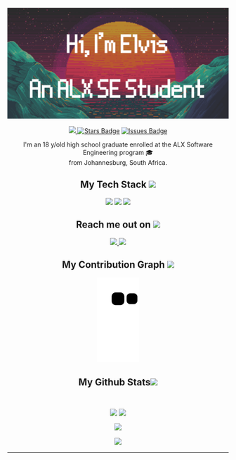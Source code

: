 <p align="center">
 
</p align="center">
<img src="https://github.com/elvisndungu/elvisndungu/blob/main/elvis_banner%20(1).png" />


<p align="center">
<a href="https://komarev.com/ghpvc/?username=elvisndungu">
 <img src="https://komarev.com/ghpvc/?username=elvisndungu"/>
</a>
<a href="https://github.com/elvisndungu/elvisndungu/stargazers"><img src="https://img.shields.io/github/stars/elvisndungu/elvisndungu?color=ffff00" alt="Stars Badge"/></a> 
<a href="https://github.com/abhisheknaiidu/awesome-github-profile-readme/issues"><img src="https://img.shields.io/github/issues/elvisndungu/elvisndungu" alt="Issues Badge"/></a>
 </p>
 
<p align="center">
  I'm an 18 y/old high school graduate enrolled at the ALX Software Engineering program 🎓<br>
 from Johannesburg, South Africa.
</p> 

<h2 align="center">My Tech Stack <img src="https://github.com/ritik307/ritik307/blob/main/images/laptop.gif" width="50"></h2>

<p align="center">
<img src="https://img.shields.io/badge/C-00599C?style=flat-square&logo=c&logoColor=white"/>
<img src="https://img.shields.io/badge/-Git-black?style=flat-square&logo=git"/>
<img src="https://img.shields.io/badge/-GitHub-black?style=flat-square&logo=github"/>
</p>

<h2 align="center">Reach me out on <img src="https://media0.giphy.com/media/jqNPzdTTxQfOgOqpO4/source.gif" width="50"></h2>

<p align="center">
<!-- <img src="https://img.shields.io/badge/-ritik-purple?style=flat-square&logo=instagram&logoColor=white&link=https://www.instagram.com/pinkdogg307/"/> -->
<a href="mailto: elvisndungu@icloud.com">
 <img src="https://img.shields.io/badge/-elvisndungu-c14438?style=flat-square&logo=Gmail&logoColor=white&link=mailto:elvisndungu@gicloud.com"/>
</a>
 <a href="https://twitter.com/elvisn_">
 <img src="https://img.shields.io/badge/-elvisn_-blue?style=flat-square&logo=twitter&logoColor=white&link=https://twitter.com/elvisn_"/>
</a>
</p>


<h2 align="center">
  My Contribution Graph <img src="https://media.giphy.com/media/xUA7aZeLE2e0P7Znz2/giphy.gif" width="50">
</h2>
<p align="center">
  <img src="https://github.com/elvisndungu/elvisndungu/raw/output/github-contribution-grid-snake.svg" alt="snake"></center>
</p>

<h2 align="center">
  My Github Stats<img src="https://media.giphy.com/media/VgCDAzcKvsR6OM0uWg/giphy.gif" width="50">
</h2>
 
<br>

<p align = "center">
  <img  src = "https://github-readme-stats.vercel.app/api?username=elvisndungu&show_icons=true&theme=radical&line_height=27">
  <img src = "https://github-readme-stats.vercel.app/api/top-langs/?username=elvisndungu&hide=html,css,java,shaderlab,kotlin,hlsl&theme=radical">
</p>

<p align = "center">
 <img  src="https://github-readme-streak-stats.herokuapp.com/?user=ritik307&show_icons=true&locale=en&layout=compact&theme=radical&line_height=0" />
</p> 

<p align = "center">
 <img src="https://activity-graph.herokuapp.com/graph?username=ritik307&theme=redical">
</p> 
<hr> 
